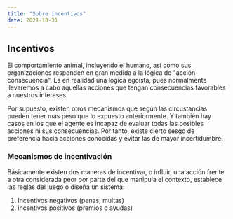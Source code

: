 ```yaml
---
title: "Sobre incentivos"
date: 2021-10-31
---
```


## Incentivos

El comportamiento animal, incluyendo el humano, así como sus organizaciones responden en gran medida a la lógica de "acción-consecuencia". Es en realidad una lógica egoista, pues normalmente llevaremos a cabo aquellas acciones que tengan consecuencias favorables a nuestros intereses.

Por supuesto, existen otros mecanismos que según las circustancias pueden tener más peso que lo expuesto anteriormente. Y también hay casos en los que el agente es incapaz de evaluar todas las posibles acciones ni sus consecuencias. Por tanto, existe cierto sesgo de preferencia hacia acciones conocidas y evitar las de mayor incertidumbre.

### Mecanismos de incentivación
Básicamente existen dos maneras de incentivar, o influir, una acción frente a otra considerada peor por parte del que manipula el contexto, establece las reglas del juego o diseña un sistema:
1. Incentivos negativos (penas, multas)
2. incentivos positivos (premios o ayudas)